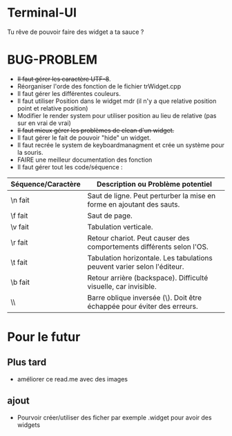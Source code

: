 # Terminal-UI
Tu rêve de pouvoir faire des widget a ta sauce ?

# BUG-PROBLEM
- ~~Il faut gérer les caractère UTF-8~~.
- Réorganiser l'orde des fonction de le fichier trWidget.cpp
- Il faut gérer les différentes couleurs.
- Il faut utiliser Position dans le widget mdr (il n'y a que relative position point et relative position)
- Modifier le render system pour utiliser position au lieu de relative (pas sur en vrai de vrai)
- ~~Il faut mieux gérer les problèmes de clean d'un widget.~~
- Il faut gérer le fait de pouvoir "hide" un widget.
- Il faut recrée le system de keyboardmanagment et crée un système pour la souris.
- FAIRE une meilleur documentation des fonction
- Il faut gérer tout les code/séquence :

| Séquence/Caractère | Description ou Problème potentiel                             |
|--------------------|--------------------------------------------------------------|
| \n fait                | Saut de ligne. Peut perturber la mise en forme en ajoutant des sauts. |
| \f fait               | Saut de page.                                                |
| \v fait                | Tabulation verticale.                                        | 
| \r fait                | Retour chariot. Peut causer des comportements différents selon l'OS. | 
| \t fait                | Tabulation horizontale. Les tabulations peuvent varier selon l'éditeur. |
| \b fait                | Retour arrière (backspace). Difficulté visuelle, car invisible. | 
| \\\                 | Barre oblique inversée (\\). Doit être échappée pour éviter des erreurs. |


# Pour le futur
## Plus tard
- améliorer ce read.me avec des images
## ajout
- Pourvoir créer/utiliser des ficher par exemple .widget pour avoir des widgets
